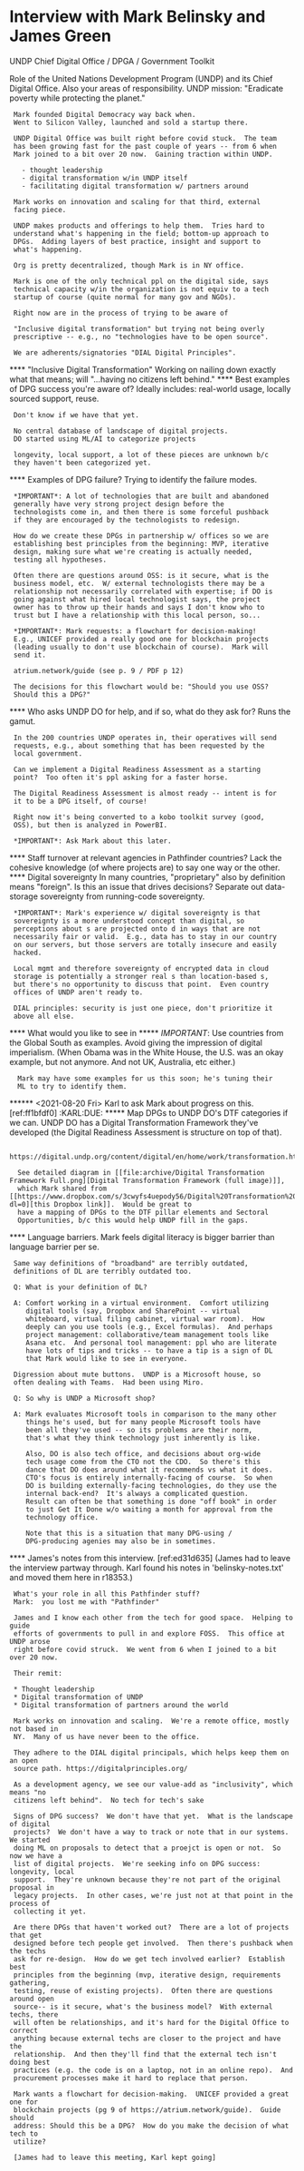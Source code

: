 
# Interview with Mark Belinsky and James Green 
UNDP Chief Digital Office / DPGA / Government Toolkit 


Role of the United Nations Development Program (UNDP) and its Chief Digital Office.
     Also your areas of responsibility.
     UNDP mission: "Eradicate poverty while protecting the planet."

     Mark founded Digital Democracy way back when.
     Went to Silicon Valley, launched and sold a startup there.

     UNDP Digital Office was built right before covid stuck.  The team
     has been growing fast for the past couple of years -- from 6 when
     Mark joined to a bit over 20 now.  Gaining traction within UNDP.

       - thought leadership
       - digital transformation w/in UNDP itself
       - facilitating digital transformation w/ partners around

     Mark works on innovation and scaling for that third, external
     facing piece.

     UNDP makes products and offerings to help them.  Tries hard to
     understand what's happening in the field; bottom-up approach to
     DPGs.  Adding layers of best practice, insight and support to
     what's happening.

     Org is pretty decentralized, though Mark is in NY office.

     Mark is one of the only technical ppl on the digital side, says
     technical capacity w/in the organization is not equiv to a tech
     startup of course (quite normal for many gov and NGOs).

     Right now are in the process of trying to be aware of

     "Inclusive digital transformation" but trying not being overly
     prescriptive -- e.g., no "technologies have to be open source".

     We are adherents/signatories "DIAL Digital Principles".
**** "Inclusive Digital Transformation"
     Working on nailing down exactly what that means; will
     "...having no citizens left behind."
**** Best examples of DPG success you're aware of?
     Ideally includes: real-world usage, locally sourced support, reuse.

     Don't know if we have that yet.

     No central database of landscape of digital projects.
     DO started using ML/AI to categorize projects

     longevity, local support, a lot of these pieces are unknown b/c
     they haven't been categorized yet.
**** Examples of DPG failure?
     Trying to identify the failure modes.

     *IMPORTANT*: A lot of technologies that are built and abandoned
     generally have very strong project design before the
     technologists come in, and then there is some forceful pushback
     if they are encouraged by the technologists to redesign.

     How do we create these DPGs in partnership w/ offices so we are
     establishing best principles from the beginning: MVP, iterative
     design, making sure what we're creating is actually needed,
     testing all hypotheses.

     Often there are questions around OSS: is it secure, what is the
     business model, etc.  W/ external technologists there may be a
     relationship not necessarily correlated with expertise; if DO is
     going against what hired local technologist says, the project
     owner has to throw up their hands and says I don't know who to
     trust but I have a relationship with this local person, so...

     *IMPORTANT*: Mark requests: a flowchart for decision-making!
     E.g., UNICEF provided a really good one for blockchain projects
     (leading usually to don't use blockchain of course).  Mark will
     send it.

     atrium.network/guide (see p. 9 / PDF p 12)

     The decisions for this flowchart would be: "Should you use OSS?
     Should this a DPG?"
**** Who asks UNDP DO for help, and if so, what do they ask for?
     Runs the gamut.

     In the 200 countries UNDP operates in, their operatives will send
     requests, e.g., about something that has been requested by the
     local government.

     Can we implement a Digital Readiness Assessment as a starting
     point?  Too often it's ppl asking for a faster horse.

     The Digital Readiness Assessment is almost ready -- intent is for
     it to be a DPG itself, of course!

     Right now it's being converted to a kobo toolkit survey (good,
     OSS), but then is analyzed in PowerBI.

     *IMPORTANT*: Ask Mark about this later.
**** Staff turnover at relevant agencies in Pathfinder countries?
     Lack the cohesive knowledge (of where projects are) to say one
     way or the other.
**** Digital sovereignty
     In many countries, "proprietary" also by definition means
     "foreign".  Is this an issue that drives decisions?
     Separate out data-storage sovereignty from running-code
     sovereignty.

     *IMPORTANT*: Mark's experience w/ digital sovereignty is that
     sovereignty is a more understood concept than digital, so
     perceptions about s are projected onto d in ways that are not
     necessarily fair or valid.  E.g., data has to stay in our country
     on our servers, but those servers are totally insecure and easily
     hacked.

     Local mgmt and therefore sovereignty of encrypted data in cloud
     storage is potentially a stronger real s than location-based s,
     but there's no opportunity to discuss that point.  Even country
     offices of UNDP aren't ready to.

     DIAL principles: security is just one piece, don't prioritize it
     above all else.
**** What would you like to see in
***** *IMPORTANT*: Use countries from the Global South as examples.
      Avoid giving the impression of digital imperialism.  (When Obama
      was in the White House, the U.S. was an okay example, but not
      anymore.  And not UK, Australia, etc either.)

      Mark may have some examples for us this soon; he's tuning their
      ML to try to identify them.
****** <2021-08-20 Fri> Karl to ask Mark about progress on this. [ref:ff1bfdf0] :KARL:DUE:
***** Map DPGs to UNDP DO's DTF categories if we can.
      UNDP DO has a Digital Transformation Framework they've developed
      (the Digital Readiness Assessment is structure on top of that).

      https://digital.undp.org/content/digital/en/home/work/transformation.html

      See detailed diagram in [[file:archive/Digital Transformation Framework Full.png][Digital Transformation Framework (full image)]],
      which Mark shared from [[https://www.dropbox.com/s/3cwyfs4uepody56/Digital%20Transformation%20Framework%20Full.png?dl=0][this Dropbox link]].  Would be great to
      have a mapping of DPGs to the DTF pillar elements and Sectoral
      Opportunities, b/c this would help UNDP fill in the gaps.
**** Language barriers.
     Mark feels digital literacy is bigger barrier than language
     barrier per se.

     Same way definitions of "broadband" are terribly outdated,
     definitions of DL are terribly outdated too.

     Q: What is your definition of DL?

     A: Comfort working in a virtual environment.  Comfort utilizing
        digital tools (say, Dropbox and SharePoint -- virtual
        whiteboard, virtual filing cabinet, virtual war room).  How
        deeply can you use tools (e.g., Excel formulas).  And perhaps
        project management: collaborative/team management tools like
        Asana etc.  And personal tool management: ppl who are literate
        have lots of tips and tricks -- to have a tip is a sign of DL
        that Mark would like to see in everyone.

     Digression about mute buttons.  UNDP is a Microsoft house, so
     often dealing with Teams.  Had been using Miro.

     Q: So why is UNDP a Microsoft shop?

     A: Mark evaluates Microsoft tools in comparison to the many other
        things he's used, but for many people Microsoft tools have
        been all they've used -- so its problems are their norm,
        that's what they think technology just inherently is like.

        Also, DO is also tech office, and decisions about org-wide
        tech usage come from the CTO not the CDO.  So there's this
        dance that DO does around what it recommends vs what it does.
        CTO's focus is entirely internally-facing of course.  So when
        DO is building externally-facing technologies, do they use the
        internal back-end?  It's always a complicated question.
        Result can often be that something is done "off book" in order
        to just Get It Done w/o waiting a month for approval from the
        technology office.

        Note that this is a situation that many DPG-using /
        DPG-producing agenies may also be in sometimes.
**** James's notes from this interview.  [ref:ed31d635]
     (James had to leave the interview partway through.  Karl found
     his notes in 'belinsky-notes.txt' and moved them here in r18353.)

     What's your role in all this Pathfinder stuff?
     Mark:  you lost me with "Pathfinder"
     
     James and I know each other from the tech for good space.  Helping to guide
     efforts of governments to pull in and explore FOSS.  This office at UNDP arose
     right before covid struck.  We went from 6 when I joined to a bit over 20 now.
     
     Their remit:
     
     * Thought leadership
     * Digital transformation of UNDP
     * Digital transformation of partners around the world
     
     Mark works on innovation and scaling.  We're a remote office, mostly not based in
     NY.  Many of us have never been to the office.
     
     They adhere to the DIAL digital principals, which helps keep them on an open
     source path. https://digitalprinciples.org/
     
     As a development agency, we see our value-add as "inclusivity", which means "no
     citizens left behind".  No tech for tech's sake
     
     Signs of DPG success?  We don't have that yet.  What is the landscape of digital
     projects?  We don't have a way to track or note that in our systems.  We started
     doing ML on proposals to detect that a proejct is open or not.  So now we have a
     list of digital projects.  We're seeking info on DPG success:  longevity, local
     support.  They're unknown because they're not part of the original proposal in
     legacy projects.  In other cases, we're just not at that point in the process of
     collecting it yet.
     
     Are there DPGs that haven't worked out?  There are a lot of projects that get
     designed before tech people get involved.  Then there's pushback when the techs
     ask for re-design.  How do we get tech involved earlier?  Establish best
     principles from the beginning (mvp, iterative design, requirements gathering,
     testing, reuse of existing projects).  Often there are questions around open
     source-- is it secure, what's the business model?  With external techs, there
     will often be relationships, and it's hard for the Digital Office to correct
     anything because external techs are closer to the project and have the
     relationship.  And then they'll find that the external tech isn't doing best
     practices (e.g. the code is on a laptop, not in an online repo).  And
     procurement processes make it hard to replace that person.
     
     Mark wants a flowchart for decision-making.  UNICEF provided a great one for
     blockchain projects (pg 9 of https://atrium.network/guide).  Guide should
     address: Should this be a DPG?  How do you make the decision of what tech to
     utilize?
     
     [James had to leave this meeting, Karl kept going]
